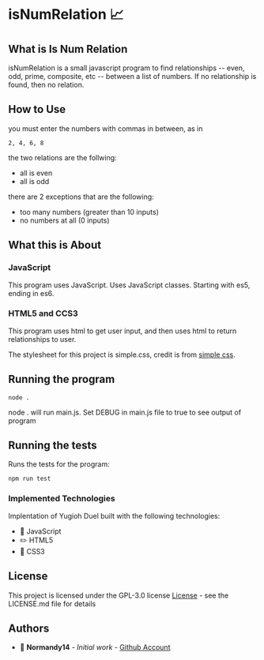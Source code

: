 # isNumRelation :chart_with_upwards_trend:

## What is Is Num Relation

isNumRelation is a small javascript program to find relationships -- even, odd, prime, composite, etc -- between a list of numbers.
If no relationship is found, then no relation.

## How to Use

you must enter the numbers with commas in between, as in 

```
2, 4, 6, 8
```

the two relations are the follwing: 

* all is even
* all is odd

there are 2 exceptions that are the following: 

* too many numbers (greater than 10 inputs)
* no numbers at all (0 inputs)

## What this is About

### JavaScript
This program uses JavaScript. Uses JavaScript classes. Starting with es5, ending in es6.

### HTML5 and CCS3
This program uses html to get user input, and then uses html to return relationships to user.

The stylesheet for this project is simple.css, credit is from [simple css](https://github.com/kevquirk/simple.css/blob/main/simple.css).

## Running the program

```
node .
```

node . will run main.js.
Set DEBUG in main.js file to true to see output of program

## Running the tests

Runs the tests for the program:

```
npm run test
```

### Implemented Technologies

Implentation of Yugioh Duel built with the following technologies:

* :orange_book: JavaScript
* :pencil2: HTML5
* :straight_ruler: CSS3

## License

This project is licensed under the GPL-3.0 license [License](LICENSE) - see the LICENSE.md file for details

## Authors

* :ocean: **Normandy14** - *Initial work* - [Github Account](https://github.com/Normandy14)
